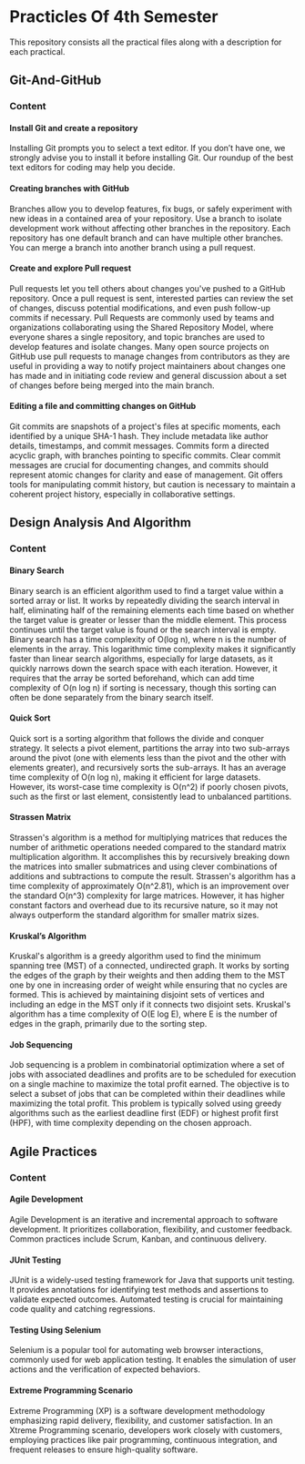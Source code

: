 # Practicles Of 4th Semester

This repository consists all the practical files along with a description for each practical.

## Git-And-GitHub

### Content

#### Install Git and create a repository

Installing Git prompts you to select a text editor. If you don’t have one, we strongly advise you to install it before installing Git. Our roundup of the best text editors for coding may help you decide.

#### Creating branches with GitHub

Branches allow you to develop features, fix bugs, or safely experiment with new ideas in a contained area of your repository. Use a branch to isolate development work without affecting other branches in the repository. Each repository has one default branch and can have multiple other branches. You can merge a branch into another branch using a pull request.

#### Create and explore Pull request

Pull requests let you tell others about changes you've pushed to a GitHub repository. Once a pull request is sent, interested parties can review the set of changes, discuss potential modifications, and even push follow-up commits if necessary. Pull Requests are commonly used by teams and organizations collaborating using the Shared Repository Model, where everyone shares a single repository, and topic branches are used to develop features and isolate changes. Many open source projects on GitHub use pull requests to manage changes from contributors as they are useful in providing a way to notify project maintainers about changes one has made and in initiating code review and general discussion about a set of changes before being merged into the main branch.

#### Editing a file and committing changes on GitHub

Git commits are snapshots of a project's files at specific moments, each identified by a unique SHA-1 hash. They include metadata like author details, timestamps, and commit messages. Commits form a directed acyclic graph, with branches pointing to specific commits. Clear commit messages are crucial for documenting changes, and commits should represent atomic changes for clarity and ease of management. Git offers tools for manipulating commit history, but caution is necessary to maintain a coherent project history, especially in collaborative settings.

## Design Analysis And Algorithm

### Content

#### Binary Search

Binary search is an efficient algorithm used to find a target value within a sorted array or list. It works by repeatedly dividing the search interval in half, eliminating half of the remaining elements each time based on whether the target value is greater or lesser than the middle element. This process continues until the target value is found or the search interval is empty. Binary search has a time complexity of O(log n), where n is the number of elements in the array. This logarithmic time complexity makes it significantly faster than linear search algorithms, especially for large datasets, as it quickly narrows down the search space with each iteration. However, it requires that the array be sorted beforehand, which can add time complexity of O(n log n) if sorting is necessary, though this sorting can often be done separately from the binary search itself.

#### Quick Sort

Quick sort is a sorting algorithm that follows the divide and conquer strategy. It selects a pivot element, partitions the array into two sub-arrays around the pivot (one with elements less than the pivot and the other with elements greater), and recursively sorts the sub-arrays. It has an average time complexity of O(n log n), making it efficient for large datasets. However, its worst-case time complexity is O(n^2) if poorly chosen pivots, such as the first or last element, consistently lead to unbalanced partitions.

#### Strassen Matrix

Strassen's algorithm is a method for multiplying matrices that reduces the number of arithmetic operations needed compared to the standard matrix multiplication algorithm. It accomplishes this by recursively breaking down the matrices into smaller submatrices and using clever combinations of additions and subtractions to compute the result. Strassen's algorithm has a time complexity of approximately O(n^2.81), which is an improvement over the standard O(n^3) complexity for large matrices. However, it has higher constant factors and overhead due to its recursive nature, so it may not always outperform the standard algorithm for smaller matrix sizes.

#### Kruskal’s Algorithm

Kruskal's algorithm is a greedy algorithm used to find the minimum spanning tree (MST) of a connected, undirected graph. It works by sorting the edges of the graph by their weights and then adding them to the MST one by one in increasing order of weight while ensuring that no cycles are formed. This is achieved by maintaining disjoint sets of vertices and including an edge in the MST only if it connects two disjoint sets. Kruskal's algorithm has a time complexity of O(E log E), where E is the number of edges in the graph, primarily due to the sorting step.

#### Job Sequencing

Job sequencing is a problem in combinatorial optimization where a set of jobs with associated deadlines and profits are to be scheduled for execution on a single machine to maximize the total profit earned. The objective is to select a subset of jobs that can be completed within their deadlines while maximizing the total profit. This problem is typically solved using greedy algorithms such as the earliest deadline first (EDF) or highest profit first (HPF), with time complexity depending on the chosen approach.

## Agile Practices

### Content

#### Agile Development

Agile Development is an iterative and incremental approach to software development. It prioritizes collaboration, flexibility, and customer feedback. Common practices include Scrum, Kanban, and continuous delivery.

#### JUnit Testing

JUnit is a widely-used testing framework for Java that supports unit testing. It provides annotations for identifying test methods and assertions to validate expected outcomes. Automated testing is crucial for maintaining code quality and catching regressions.

#### Testing Using Selenium

Selenium is a popular tool for automating web browser interactions, commonly used for web application testing. It enables the simulation of user actions and the verification of expected behaviors.

#### Extreme Programming Scenario

Extreme Programming (XP) is a software development methodology emphasizing rapid delivery, flexibility, and customer satisfaction. In an Xtreme Programming scenario, developers work closely with customers, employing practices like pair programming, continuous integration, and frequent releases to ensure high-quality software.

